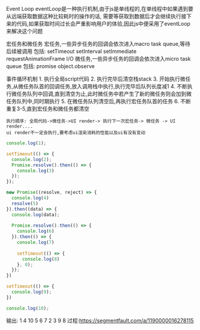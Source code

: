 Event Loop
    eventLoop是一种执行机制,由于js是单线程的,在单线程中如果遇到要从远端获取数据这种比较耗时的操作的话,
    需要等获取到数据后才会继续执行接下来的代码,如果获取时间过长会严重影响用户的体验,因此js中便采用了eventLoop
    来解决这个问题

宏任务和微任务
    宏任务,一些异步任务的回调会依次进入macro task queue,等待后续被调用
    包括:  setTimeout  setInterval  setImmediate  requestAnimationFrame I/O
    微任务,一些异步任务的回调会依次进入micro task queue
    包括: promise object.observe

事件循环机制
    1. 执行全局script代码
    2. 执行完毕后清空栈stack
    3. 开始执行微任务,从微任务队首的回调任务,放入调用栈中执行,执行完毕后队列长度减1
    4. 不断执行微任务队列中回调,直到清空为止,此时微任务中若产生了新的微任务则会加到微任务队列中,同时期执行
    5. 在微任务队列清空后,再执行宏任务队首的任务
    6. 不断重复3-5,直到宏任务和微任务都清空

    执行顺序: 全局代码->微任务->UI render-> 执行下一次宏任务-> 微任务 -> UI render....
    ui render不一定会执行,要考虑ui渲染消耗的性能以及ui有没有变动

```js
console.log(1);

setTimeout(() => {
  console.log(2);
  Promise.resolve().then(() => {
    console.log(3)
  });
});

new Promise((resolve, reject) => {
  console.log(4)
  resolve(5)
}).then((data) => {
  console.log(data);
  
  Promise.resolve().then(() => {
    console.log(6)
  }).then(() => {
    console.log(7)
    
    setTimeout(() => {
      console.log(8)
    }, 0);
  });
})

setTimeout(() => {
  console.log(9);
})

console.log(10);
```
输出:  1 4 10 5 6 7 2 3 9 8 
过程:https://segmentfault.com/a/1190000016278115
